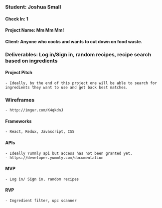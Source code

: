 ### Student: Joshua Small

#### Check In: 1

#### Project Name: Mm Mm Mm!

#### Client: Anyone who cooks and wants to cut down on food waste.

### Deliverables: Log in/Sign in, random recipes, recipe search based on ingredients

#### Project Pitch
    - Ideally, by the end of this project one will be able to search for ingredients they want to use and get back best matches.

### Wireframes
    - http://imgur.com/K4qkdnJ

#### Frameworks
    - React, Redux, Javascript, CSS

#### APIs
    - Ideally Yummly api but access has not been granted yet.
    - https://developer.yummly.com/documentation

#### MVP
    - Log in/ Sign in, random recipes

#### RVP
    - Ingredient filter, upc scanner
